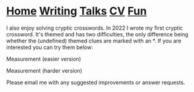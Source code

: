 # [Home](README.md)  [Writing](Writing.md)  [Talks](Talks.md)  [CV](CV.md)  [Fun](Fun.md)

I also enjoy solving cryptic crosswords. In 2022 I wrote my first cryptic crossword. It's themed and has two difficulties, the only difference being whether the (undefined) themed clues are marked with an *. If you are interested you can try them below:

Measurement (easier version) 

Measurement (harder version) 

Please email me with any suggested improvements or answer requests.

